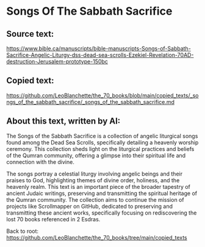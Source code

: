 # Songs Of The Sabbath Sacrifice

## Source text:

https://www.bible.ca/manuscripts/bible-manuscripts-Songs-of-Sabbath-Sacrifice-Angelic-Liturgy-dss-dead-sea-scrolls-Ezekiel-Revelation-70AD-destruction-Jerusalem-prototype-150bc

## Copied text:

https://github.com/LeoBlanchette/the_70_books/blob/main/copied_texts/_songs_of_the_sabbath_sacrifice/_songs_of_the_sabbath_sacrifice.md

## About this text, written by AI:

The Songs of the Sabbath Sacrifice is a collection of angelic liturgical songs found among the Dead Sea Scrolls, specifically detailing a heavenly worship ceremony. This collection sheds light on the liturgical practices and beliefs of the Qumran community, offering a glimpse into their spiritual life and connection with the divine. 

The songs portray a celestial liturgy involving angelic beings and their praises to God, highlighting themes of divine order, holiness, and the heavenly realm. This text is an important piece of the broader tapestry of ancient Judaic writings, preserving and transmitting the spiritual heritage of the Qumran community. The collection aims to continue the mission of projects like Scrollmapper on GitHub, dedicated to preserving and transmitting these ancient works, specifically focusing on rediscovering the lost 70 books referenced in 2 Esdras.

Back to root: https://github.com/LeoBlanchette/the_70_books/tree/main/copied_texts
